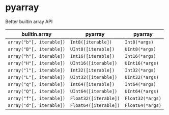 # pyarray
Better builtin array API

| builtin.array            | pyarray               | pyarray          |
| ------------------------ | --------------------- | ---------------- |
| `array("b"[, iterable])` | `Int8([iterable])`    | `Int8(*args)`    |
| `array("B"[, iterable])` | `UInt8([iterable])`   | `UInt8(*args)`   |
| `array("h"[, iterable])` | `Int16([iterable])`   | `Int16(*args)`   |
| `array("H"[, iterable])` | `UInt16([iterable])`  | `UInt16(*args)`  |
| `array("l"[, iterable])` | `Int32([iterable])`   | `Int32(*args)`   |
| `array("L"[, iterable])` | `UInt32([iterable])`  | `UInt32(*args)`  |
| `array("q"[, iterable])` | `Int64([iterable])`   | `Int64(*args)`   |
| `array("Q"[, iterable])` | `UInt64([iterable])`  | `UInt64(*args)`  |
| `array("f"[, iterable])` | `Float32([iterable])` | `Float32(*args)` |
| `array("d"[, iterable])` | `Float64([iterable])` | `Float64(*args)` |
